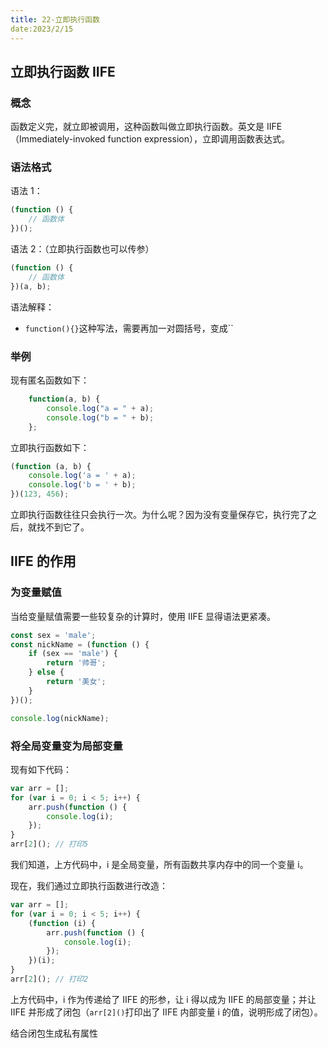 ```yaml
---
title: 22-立即执行函数
date:2023/2/15
---
```


## 立即执行函数 IIFE

### 概念

函数定义完，就立即被调用，这种函数叫做立即执行函数。英文是 IIFE（Immediately-invoked function expression），立即调用函数表达式。

### 语法格式

语法 1：

```js
(function () {
	// 函数体
})();
```

语法 2：（立即执行函数也可以传参）

```js
(function () {
	// 函数体
})(a, b);
```

语法解释：

- `function(){}`这种写法，需要再加一对圆括号，变成``

### 举例

现有匿名函数如下：

```javascript
	function(a, b) {
		console.log("a = " + a);
		console.log("b = " + b);
	};
```

立即执行函数如下：

```javascript
(function (a, b) {
	console.log('a = ' + a);
	console.log('b = ' + b);
})(123, 456);
```

立即执行函数往往只会执行一次。为什么呢？因为没有变量保存它，执行完了之后，就找不到它了。

## IIFE 的作用

### 为变量赋值

当给变量赋值需要一些较复杂的计算时，使用 IIFE 显得语法更紧凑。

```js
const sex = 'male';
const nickName = (function () {
	if (sex == 'male') {
		return '帅哥';
	} else {
		return '美女';
	}
})();

console.log(nickName);
```

### 将全局变量变为局部变量

现有如下代码：

```js
var arr = [];
for (var i = 0; i < 5; i++) {
	arr.push(function () {
		console.log(i);
	});
}
arr[2](); // 打印5
```

我们知道，上方代码中，i 是全局变量，所有函数共享内存中的同一个变量 i。

现在，我们通过立即执行函数进行改造：

```js
var arr = [];
for (var i = 0; i < 5; i++) {
	(function (i) {
		arr.push(function () {
			console.log(i);
		});
	})(i);
}
arr[2](); // 打印2
```

上方代码中，i 作为传递给了 IIFE 的形参，让 i 得以成为 IIFE 的局部变量；并让 IIFE 并形成了闭包（`arr[2]()`打印出了 IIFE 内部变量 i 的值，说明形成了闭包）。

结合闭包生成私有属性
